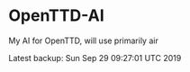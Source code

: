 # OpenTTD-AI
My AI for OpenTTD, will use primarily air

Latest backup: Sun Sep 29 09:27:01 UTC 2019
